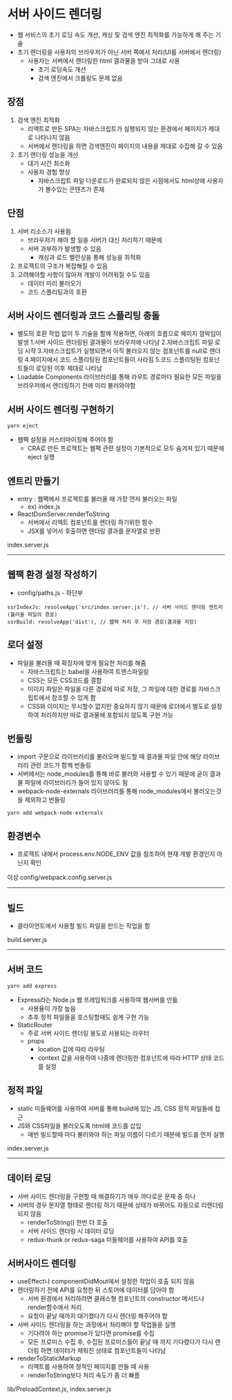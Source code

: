 # 서버 사이드 렌더링
* 웹 서비스의 초기 로딩 속도 개선, 캐싱 및 검색 엔진 최적화를 가능하게 해 주는 기술
* 초기 렌더링을 사용자의 브라우저가 아닌 서버 쪽에서 처리(UI를 서버에서 렌더링)
	- 사용자는 서버에서 렌더링한 html 결과물을 받아 그대로 사용
		+ 초기 로딩속도 개선
		+ 검색 엔진에서 크롤링도 문제 없음

## 장점
1. 검색 엔진 최적화
    - 리액트로 만든 SPA는 자바스크립트가 실행되지 않는 환경에서 페이지가 제대로 나타나지 않음
    - 서버에서 렌더링을 하면 검색엔진이 페이지의 내용을 제대로 수집해 갈 수 있음
2. 초기 렌더링 성능을 개선
    - 대기 시간 최소화
    - 사용자 경험 향상
        + 자바스크립트 파일 다운로드가 완료되지 않은 시점에서도 html상에 사용자가 볼수있는 콘텐츠가 존재

## 단점
1. 서버 리소스가 사용됨
    - 브라우저가 해야 할 일을 서버가 대신 처리하기 때문에
    - 서버 과부하가 발생할 수 있음
        + 캐싱과 로드 밸런싱을 통해 성능을 최적화
2. 프로젝트의 구조가 복잡해질 수 있음
3. 고려해야할 사항이 많아져 개발이 어려워질 수도 있음
    - 데이터 미리 불러오기
    - 코드 스플리팅과의 호환

## 서버 사이드 렌더링과 코드 스플리팅 충돌
* 별도의 호환 작업 없이 두 기술을 함께 적용하면, 아래의 흐름으로 페이지 깜박임이 발생
    1.서버 사이드 렌더링된 결과물이 브라우저에 나타남
    2.자바스크립트 파일 로딩 시작
    3.자바스크립트가 실행되면서 아직 불러오지 않는 컴포넌트를 null로 렌더링
    4.페이지에서 코드 스플리팅된 컴포넌트들이 사라짐
    5.코드 스플리팅된 컴포넌트들이 로딩된 이후 제대로 나타남
* Loadable Components 라이브러리를 통해 라우트 경로마다 필요한 모든 파일을 브라우저에서 렌더링하기 전에 미리 불러와야함

## 서버 사이드 렌더링 구현하기
```
yarn eject
```
* 웹팩 설정을 커스터마이징해 주어야 함
    - CRA로 만든 프로젝트는 웹팩 관련 설정이 기본적으로 모두 숨겨져 있기 때문에 eject 실행

## 엔트리 만들기
* entry : 웹팩에서 프로젝트를 불러올 때 가장 먼저 불러오는 파일
    - ex) index.js
* ReactDomServer.renderToString
    - 서버에서 리액트 컴포넌트를 렌더링 하기위한 함수
    - JSX를 넣어서 호출하면 렌더링 결과를 문자열로 반환

index.server.js
<hr />

## 웹팩 환경 설정 작성하기
* config/paths.js - 하단부
```
ssrIndexJs: resolveApp('src/index.server.js'), // 서버 사이드 렌더링 엔트리(불러올 파일의 경로)
ssrBuild: resolveApp('dist'), // 웹팩 처리 후 저장 경로(결과물 저장)
```
## 로더 설정
* 파일을 불러올 때 확장자에 맞게 필요한 처리를 해줌
    - 자바스크립트는 babel을 사용하여 트랜스파일링
    - CSS는 모든 CSS코드를 결합
    - 이미지 파일은 파일을 다른 경로에 따로 저장, 그 파일에 대한 경로를 자바스크립트에서 참조할 수 있게 함
    - CSS와 이미지는 무시할수 없지만 중요하지 않기 때문에 로더에서 별도로 설정하여 처리하지만 따로 결과물에 포함되지 않도록 구현 가능
## 번들링
* import 구문으로 라이브러리를 불러오며 빌드할 때 결과물 파일 안에 해당 라이브러리 관련 코드가 함께 번들링
* 서버에서는 node_modules를 통해 바로 불러와 사용할 수 있기 때문에 굳이 결과물 파일에 라이브러리가 들어 있지 않아도 됨
* webpack-node-externals 라이브러리를 통해 node_modules에서 불러오는것을 제외하고 번들링
```
yarn add webpack-node-externals
```
## 환경변수
* 프로젝트 내에서 process.env.NODE_ENV 값을 참조하여 현재 개발 환경인지 아닌지 확인

이상 config/webpack.config.server.js
<hr />

## 빌드
* 클라이언트에서 사용할 빌드 파일을 만드는 작업을 함

build.server.js
<hr />

## 서버 코드
```
yarn add express
```
* Express라는 Node.js 웹 프레임워크를 사용하여 웹서버를 만듦
    - 사용율이 가장 높음
    - 추후 정적 파일들을 호스팅할때도 쉽게 구현 가능
* StaticRouter
    - 주로 서버 사이드 렌더링 용도로 사용되는 라우터
    - props
        + location 값에 따라 라우팅
        + context 값을 사용하여 나중에 렌더링한 컴포넌트에 따라 HTTP 상태 코드를 설정
## 정적 파일
* static 미들웨어를 사용하여 서버를 통해 build에 있는 JS, CSS 정적 파일들에 접근
* JS와 CSS파일을 불러오도록 html에 코드를 삽입
    - 매번 빌드할때 마다 불러와야 하는 파일 이름이 다르기 때문에 빌드를 먼저 실행

index.server.js
<hr />

## 데이터 로딩
* 서버 사이드 렌더링을 구현할 때 해결하기가 매우 까다로운 문제 중 하나
* 서버의 경우 문자열 형태로 렌더링 하기 때문에 상태가 바뀌어도 자동으로 리렌더링 되지 않음
    - renderToString() 한번 더 호출
    - 서버 사이드 렌더링 시 데이터 로딩
    - redux-thunk or redux-saga 미들웨어를 사용하여 API를 호출

## 서버사이드 렌더링
* useEffect나 componentDidMout에서 설정한 작업이 호출 되지 않음
* 렌더링하기 전에 API를 요청한 뒤 스토어에 데이터를 담아야 함
    - 서버 환경에서 처리하려면 클래스형 컴포넌트의 constructor 메서드나 render함수에서 처리
    - 요청이 끝날 때까지 대기했다가 다시 렌더링 해주어야 함
* 서버 사이드 렌더링을 하는 과정에서 처리해야 할 작업들을 실행
    - 기다려야 하는 promise가 있다면 promise를 수집
    - 모든 프로미스 수집 후, 수집된 프로미스들이 끝날 때 까지 기다렸다가 다시 렌더링 하면 데이터가 채워진 상태로 컴포넌트들이 나타남
* renderToStaticMarkup
    - 리액트를 사용하여 정적인 페이지를 만들 때 사용
    - renderToString보다 처리 속도가 좀 더 빠름

lib/PreloadContext.js, index.server.js
